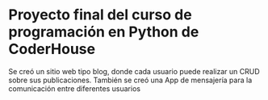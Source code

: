 # Proyecto final del curso de programación en Python de CoderHouse   
Se creó un sitio web tipo blog, donde cada usuario puede realizar un CRUD sobre sus publicaciones. También se creó una App de mensajería para la comunicación entre diferentes usuarios
